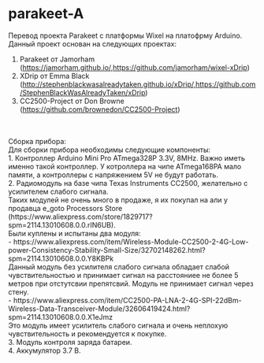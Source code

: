 # parakeet-A

Перевод проекта Parakeet с платформы Wixel на платофрму Arduino.<br>
Данный проект основан на следующих проектах:<br>
1. Parakeet от Jamorham (https://jamorham.github.io/,https://github.com/jamorham/wixel-xDrip)<br>
2. XDrip от Emma Black (http://stephenblackwasalreadytaken.github.io/xDrip/,https://github.com/StephenBlackWasAlreadyTaken/xDrip)<br>
3. CC2500-Project от Don Browne (https://github.com/brownedon/CC2500-Project)<br>
<br>
<br>
Сборка прибора:<br>
Для сборки прибора необходимы следующие компоненты:<br>
1. Контроллер Arduino Mini Pro ATmega328P 3.3V, 8MHz. Важно иметь именно такой контроллер. У котроллера на чипе ATmega168PA мало памяти, а контроллеры с напряжением 5V не будут работать.<br>
2. Радиомодуль на базе чипа Texas Instruments CC2500, желательно с усилителем слабого сигнала.<br>
Таких модулей не очень много в продаже, я их покупал на али у продавца e_goto Processors Store (https://www.aliexpress.com/store/1829717?spm=2114.13010608.0.0.rIN6UB).<br>
Были куплены и испытаны два модуля:<br>
- https://www.aliexpress.com/item/Wireless-Module-CC2500-2-4G-Low-power-Consistency-Stability-Small-Size/32702148262.html?spm=2114.13010608.0.0.Y8KBPk<br>
Данный модуль без усилителя слабого сигнала обладает слабой чувствительностью и принимает сигнал на расстояниее не более 5 метров при отстутсвии препятсвий. Модуль не принимает сигнал через стену.<br>
- https://www.aliexpress.com/item/CC2500-PA-LNA-2-4G-SPI-22dBm-Wireless-Data-Transceiver-Module/32606419424.html?spm=2114.13010608.0.0.X1eJmz<br>
Это модуль имеет усилитель слабого сигнала и очень неплохую чувствительность и рекомендуется к покупке.<br>
3. Модуль контроля заряда батареи.<br>
4. Аккумулятор 3.7 В.<br>


